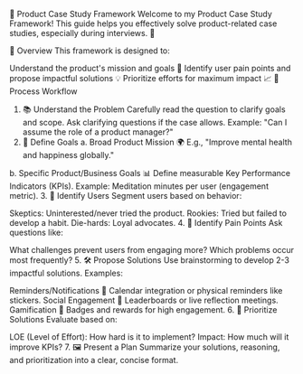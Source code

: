 📝 Product Case Study Framework
Welcome to my Product Case Study Framework! This guide helps you effectively solve product-related case studies, especially during interviews. 🚀

🌟 Overview
This framework is designed to:

Understand the product's mission and goals 🧭
Identify user pain points and propose impactful solutions 💡
Prioritize efforts for maximum impact 📈
🔄 Process Workflow
1. 📚 Understand the Problem
Carefully read the question to clarify goals and scope.
Ask clarifying questions if the case allows. Example: "Can I assume the role of a product manager?"
2. 🎯 Define Goals
a. Broad Product Mission 🌍
E.g., "Improve mental health and happiness globally."

b. Specific Product/Business Goals 📊
Define measurable Key Performance Indicators (KPIs).
Example: Meditation minutes per user (engagement metric).
3. 👥 Identify Users
Segment users based on behavior:

Skeptics: Uninterested/never tried the product.
Rookies: Tried but failed to develop a habit.
Die-hards: Loyal advocates.
4. 🧩 Identify Pain Points
Ask questions like:

What challenges prevent users from engaging more?
Which problems occur most frequently?
5. 🛠️ Propose Solutions
Use brainstorming to develop 2-3 impactful solutions. Examples:

Reminders/Notifications 📆
Calendar integration or physical reminders like stickers.
Social Engagement 🤝
Leaderboards or live reflection meetings.
Gamification 🏅
Badges and rewards for high engagement.
6. 🔢 Prioritize Solutions
Evaluate based on:

LOE (Level of Effort): How hard is it to implement?
Impact: How much will it improve KPIs?
7. 🖼️ Present a Plan
Summarize your solutions, reasoning, and prioritization into a clear, concise format.
